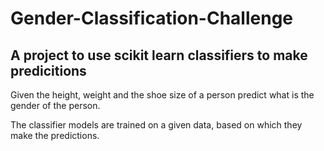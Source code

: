 # Gender-Classification-Challenge
## A project to use scikit learn classifiers to make predicitions

Given the height, weight and the shoe size of a person predict what is the gender of the person.

The classifier models are trained on a given data, based on which they make the predictions. 
